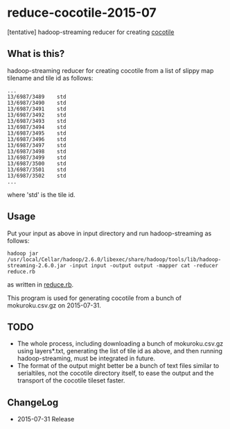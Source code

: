 # reduce-cocotile-2015-07
[tentative] hadoop-streaming reducer for creating [cocotile](https://github.com/gsi-cyberjapan/cocotile-spec)

## What is this?
hadoop-streaming reducer for creating cocotile from a list of slippy map tilename and tile id as follows:

```
...
13/6987/3489	std
13/6987/3490	std
13/6987/3491	std
13/6987/3492	std
13/6987/3493	std
13/6987/3494	std
13/6987/3495	std
13/6987/3496	std
13/6987/3497	std
13/6987/3498	std
13/6987/3499	std
13/6987/3500	std
13/6987/3501	std
13/6987/3502	std
...
```
where 'std' is the tile id.

## Usage
Put your input as above in input directory and run hadoop-streaming as follows:
```
hadoop jar /usr/local/Cellar/hadoop/2.6.0/libexec/share/hadoop/tools/lib/hadoop-streaming-2.6.0.jar -input input -output output -mapper cat -reducer reduce.rb
```
as written in [reduce.rb](reduce.rb).

This program is used for generating cocotile from a bunch of mokuroku.csv.gz on 2015-07-31.

## TODO
- The whole process, including downloading a bunch of mokuroku.csv.gz using layers*.txt, generating the list of tile id as above, and then running hadoop-streaming, must be integrated in future.
- The format of the output might better be a bunch of text files similar to serialtiles, not the cocotile directory itself, to ease the output and the transport of the cocotile tileset faster.

## ChangeLog

- 2015-07-31 Release
